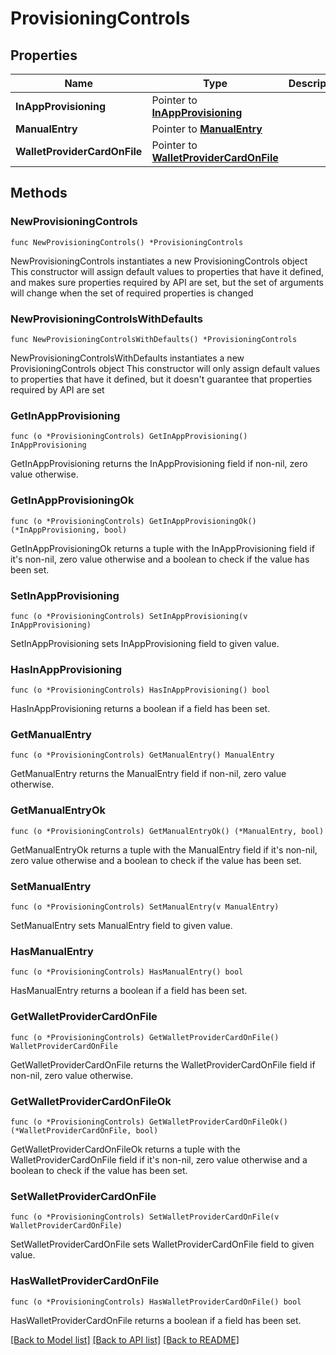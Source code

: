 # ProvisioningControls

## Properties

Name | Type | Description | Notes
------------ | ------------- | ------------- | -------------
**InAppProvisioning** | Pointer to [**InAppProvisioning**](InAppProvisioning.md) |  | [optional] 
**ManualEntry** | Pointer to [**ManualEntry**](ManualEntry.md) |  | [optional] 
**WalletProviderCardOnFile** | Pointer to [**WalletProviderCardOnFile**](WalletProviderCardOnFile.md) |  | [optional] 

## Methods

### NewProvisioningControls

`func NewProvisioningControls() *ProvisioningControls`

NewProvisioningControls instantiates a new ProvisioningControls object
This constructor will assign default values to properties that have it defined,
and makes sure properties required by API are set, but the set of arguments
will change when the set of required properties is changed

### NewProvisioningControlsWithDefaults

`func NewProvisioningControlsWithDefaults() *ProvisioningControls`

NewProvisioningControlsWithDefaults instantiates a new ProvisioningControls object
This constructor will only assign default values to properties that have it defined,
but it doesn't guarantee that properties required by API are set

### GetInAppProvisioning

`func (o *ProvisioningControls) GetInAppProvisioning() InAppProvisioning`

GetInAppProvisioning returns the InAppProvisioning field if non-nil, zero value otherwise.

### GetInAppProvisioningOk

`func (o *ProvisioningControls) GetInAppProvisioningOk() (*InAppProvisioning, bool)`

GetInAppProvisioningOk returns a tuple with the InAppProvisioning field if it's non-nil, zero value otherwise
and a boolean to check if the value has been set.

### SetInAppProvisioning

`func (o *ProvisioningControls) SetInAppProvisioning(v InAppProvisioning)`

SetInAppProvisioning sets InAppProvisioning field to given value.

### HasInAppProvisioning

`func (o *ProvisioningControls) HasInAppProvisioning() bool`

HasInAppProvisioning returns a boolean if a field has been set.

### GetManualEntry

`func (o *ProvisioningControls) GetManualEntry() ManualEntry`

GetManualEntry returns the ManualEntry field if non-nil, zero value otherwise.

### GetManualEntryOk

`func (o *ProvisioningControls) GetManualEntryOk() (*ManualEntry, bool)`

GetManualEntryOk returns a tuple with the ManualEntry field if it's non-nil, zero value otherwise
and a boolean to check if the value has been set.

### SetManualEntry

`func (o *ProvisioningControls) SetManualEntry(v ManualEntry)`

SetManualEntry sets ManualEntry field to given value.

### HasManualEntry

`func (o *ProvisioningControls) HasManualEntry() bool`

HasManualEntry returns a boolean if a field has been set.

### GetWalletProviderCardOnFile

`func (o *ProvisioningControls) GetWalletProviderCardOnFile() WalletProviderCardOnFile`

GetWalletProviderCardOnFile returns the WalletProviderCardOnFile field if non-nil, zero value otherwise.

### GetWalletProviderCardOnFileOk

`func (o *ProvisioningControls) GetWalletProviderCardOnFileOk() (*WalletProviderCardOnFile, bool)`

GetWalletProviderCardOnFileOk returns a tuple with the WalletProviderCardOnFile field if it's non-nil, zero value otherwise
and a boolean to check if the value has been set.

### SetWalletProviderCardOnFile

`func (o *ProvisioningControls) SetWalletProviderCardOnFile(v WalletProviderCardOnFile)`

SetWalletProviderCardOnFile sets WalletProviderCardOnFile field to given value.

### HasWalletProviderCardOnFile

`func (o *ProvisioningControls) HasWalletProviderCardOnFile() bool`

HasWalletProviderCardOnFile returns a boolean if a field has been set.


[[Back to Model list]](../README.md#documentation-for-models) [[Back to API list]](../README.md#documentation-for-api-endpoints) [[Back to README]](../README.md)


